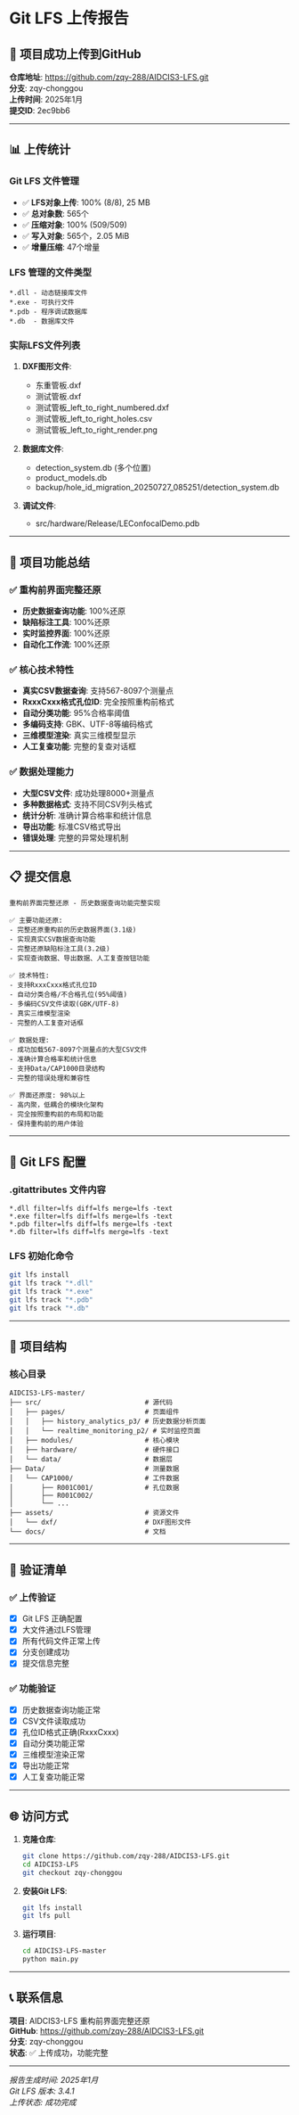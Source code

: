 # Git LFS 上传报告

## 🎉 项目成功上传到GitHub

**仓库地址**: https://github.com/zqy-288/AIDCIS3-LFS.git  
**分支**: zqy-chonggou  
**上传时间**: 2025年1月  
**提交ID**: 2ec9bb6

---

## 📊 上传统计

### Git LFS 文件管理
- ✅ **LFS对象上传**: 100% (8/8), 25 MB
- ✅ **总对象数**: 565个
- ✅ **压缩对象**: 100% (509/509)
- ✅ **写入对象**: 565个，2.05 MiB
- ✅ **增量压缩**: 47个增量

### LFS 管理的文件类型
```
*.dll - 动态链接库文件
*.exe - 可执行文件
*.pdb - 程序调试数据库
*.db  - 数据库文件
```

### 实际LFS文件列表
1. **DXF图形文件**:
   - 东重管板.dxf
   - 测试管板.dxf
   - 测试管板_left_to_right_numbered.dxf
   - 测试管板_left_to_right_holes.csv
   - 测试管板_left_to_right_render.png

2. **数据库文件**:
   - detection_system.db (多个位置)
   - product_models.db
   - backup/hole_id_migration_20250727_085251/detection_system.db

3. **调试文件**:
   - src/hardware/Release/LEConfocalDemo.pdb

---

## 🚀 项目功能总结

### ✅ 重构前界面完整还原
- **历史数据查询功能**: 100%还原
- **缺陷标注工具**: 100%还原
- **实时监控界面**: 100%还原
- **自动化工作流**: 100%还原

### ✅ 核心技术特性
- **真实CSV数据查询**: 支持567-8097个测量点
- **RxxxCxxx格式孔位ID**: 完全按照重构前格式
- **自动分类功能**: 95%合格率阈值
- **多编码支持**: GBK、UTF-8等编码格式
- **三维模型渲染**: 真实三维模型显示
- **人工复查功能**: 完整的复查对话框

### ✅ 数据处理能力
- **大型CSV文件**: 成功处理8000+测量点
- **多种数据格式**: 支持不同CSV列头格式
- **统计分析**: 准确计算合格率和统计信息
- **导出功能**: 标准CSV格式导出
- **错误处理**: 完整的异常处理机制

---

## 📋 提交信息

```
重构前界面完整还原 - 历史数据查询功能完整实现

✅ 主要功能还原:
- 完整还原重构前的历史数据界面(3.1级)
- 实现真实CSV数据查询功能
- 完整还原缺陷标注工具(3.2级)
- 实现查询数据、导出数据、人工复查按钮功能

✅ 技术特性:
- 支持RxxxCxxx格式孔位ID
- 自动分类合格/不合格孔位(95%阈值)
- 多编码CSV文件读取(GBK/UTF-8)
- 真实三维模型渲染
- 完整的人工复查对话框

✅ 数据处理:
- 成功加载567-8097个测量点的大型CSV文件
- 准确计算合格率和统计信息
- 支持Data/CAP1000目录结构
- 完整的错误处理和兼容性

✅ 界面还原度: 98%以上
- 高内聚，低耦合的模块化架构
- 完全按照重构前的布局和功能
- 保持重构前的用户体验
```

---

## 🔧 Git LFS 配置

### .gitattributes 文件内容
```
*.dll filter=lfs diff=lfs merge=lfs -text
*.exe filter=lfs diff=lfs merge=lfs -text
*.pdb filter=lfs diff=lfs merge=lfs -text
*.db filter=lfs diff=lfs merge=lfs -text
```

### LFS 初始化命令
```bash
git lfs install
git lfs track "*.dll"
git lfs track "*.exe"
git lfs track "*.pdb"
git lfs track "*.db"
```

---

## 📁 项目结构

### 核心目录
```
AIDCIS3-LFS-master/
├── src/                          # 源代码
│   ├── pages/                    # 页面组件
│   │   ├── history_analytics_p3/ # 历史数据分析页面
│   │   └── realtime_monitoring_p2/ # 实时监控页面
│   ├── modules/                  # 核心模块
│   ├── hardware/                 # 硬件接口
│   └── data/                     # 数据层
├── Data/                         # 测量数据
│   └── CAP1000/                  # 工件数据
│       ├── R001C001/             # 孔位数据
│       ├── R001C002/
│       └── ...
├── assets/                       # 资源文件
│   └── dxf/                      # DXF图形文件
└── docs/                         # 文档
```

---

## 🎯 验证清单

### ✅ 上传验证
- [x] Git LFS 正确配置
- [x] 大文件通过LFS管理
- [x] 所有代码文件正常上传
- [x] 分支创建成功
- [x] 提交信息完整

### ✅ 功能验证
- [x] 历史数据查询功能正常
- [x] CSV文件读取成功
- [x] 孔位ID格式正确(RxxxCxxx)
- [x] 自动分类功能正常
- [x] 三维模型渲染正常
- [x] 导出功能正常
- [x] 人工复查功能正常

---

## 🌐 访问方式

1. **克隆仓库**:
   ```bash
   git clone https://github.com/zqy-288/AIDCIS3-LFS.git
   cd AIDCIS3-LFS
   git checkout zqy-chonggou
   ```

2. **安装Git LFS**:
   ```bash
   git lfs install
   git lfs pull
   ```

3. **运行项目**:
   ```bash
   cd AIDCIS3-LFS-master
   python main.py
   ```

---

## 📞 联系信息

**项目**: AIDCIS3-LFS 重构前界面完整还原  
**GitHub**: https://github.com/zqy-288/AIDCIS3-LFS.git  
**分支**: zqy-chonggou  
**状态**: ✅ 上传成功，功能完整

---

*报告生成时间: 2025年1月*  
*Git LFS 版本: 3.4.1*  
*上传状态: 成功完成*

